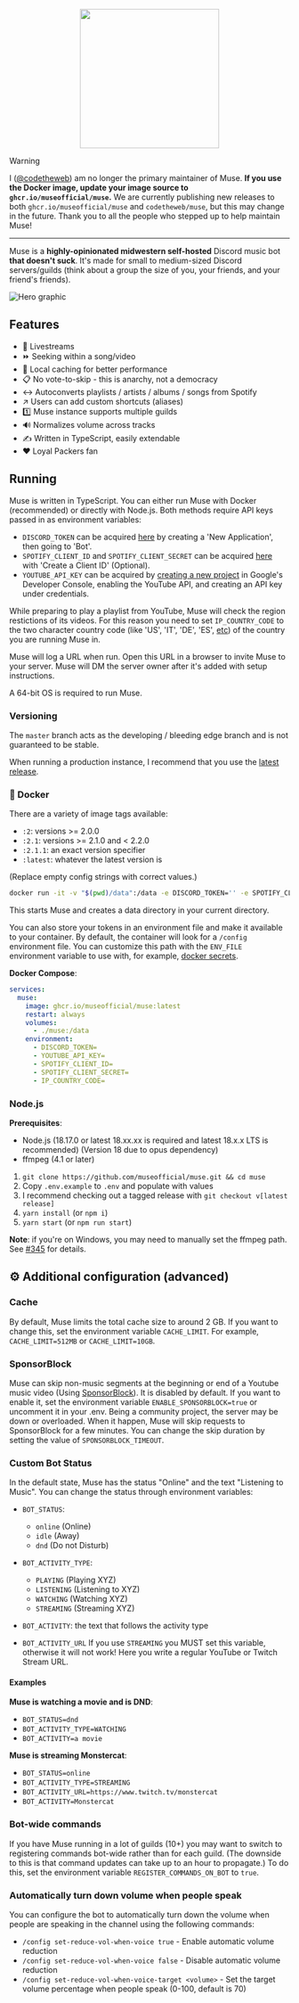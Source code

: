 <p align="center">
  <img width="250" height="250" src="https://raw.githubusercontent.com/museofficial/muse/master/.github/logo.png">
</p>

> [!WARNING]
> I ([@codetheweb](https://github.com/codetheweb)) am no longer the primary maintainer of Muse. **If you use the Docker image, update your image source to `ghcr.io/museofficial/muse`.** We are currently publishing new releases to both `ghcr.io/museofficial/muse` and `codetheweb/muse`, but this may change in the future.
> Thank you to all the people who stepped up to help maintain Muse!

------

Muse is a **highly-opinionated midwestern self-hosted** Discord music bot **that doesn't suck**. It's made for small to medium-sized Discord servers/guilds (think about a group the size of you, your friends, and your friend's friends).

![Hero graphic](.github/hero.png)

## Features

- 🎥 Livestreams
- ⏩ Seeking within a song/video
- 💾 Local caching for better performance
- 📋 No vote-to-skip - this is anarchy, not a democracy
- ↔️ Autoconverts playlists / artists / albums / songs from Spotify
- ↗️ Users can add custom shortcuts (aliases)
- 1️⃣ Muse instance supports multiple guilds
- 🔊 Normalizes volume across tracks
- ✍️ Written in TypeScript, easily extendable
- ❤️ Loyal Packers fan

## Running

Muse is written in TypeScript. You can either run Muse with Docker (recommended) or directly with Node.js. Both methods require API keys passed in as environment variables:

- `DISCORD_TOKEN` can be acquired [here](https://discordapp.com/developers/applications) by creating a 'New Application', then going to 'Bot'.
- `SPOTIFY_CLIENT_ID` and `SPOTIFY_CLIENT_SECRET` can be acquired [here](https://developer.spotify.com/dashboard/applications) with 'Create a Client ID' (Optional).
- `YOUTUBE_API_KEY` can be acquired by [creating a new project](https://console.developers.google.com) in Google's Developer Console, enabling the YouTube API, and creating an API key under credentials.

While preparing to play a playlist from YouTube, Muse will check the region restictions of its videos. For this reason you need to set `IP_COUNTRY_CODE` to the two character country code (like 'US', 'IT', 'DE', 'ES', [etc](https://en.wikipedia.org/wiki/ISO_3166-1_alpha-2#AD)) of the country you are running Muse in.

Muse will log a URL when run. Open this URL in a browser to invite Muse to your server. Muse will DM the server owner after it's added with setup instructions.

A 64-bit OS is required to run Muse.

### Versioning

The `master` branch acts as the developing / bleeding edge branch and is not guaranteed to be stable.

When running a production instance, I recommend that you use the [latest release](https://github.com/museofficial/muse/releases/).


### 🐳 Docker

There are a variety of image tags available:
- `:2`: versions >= 2.0.0
- `:2.1`: versions >= 2.1.0 and < 2.2.0
- `:2.1.1`: an exact version specifier
- `:latest`: whatever the latest version is

(Replace empty config strings with correct values.)

```bash
docker run -it -v "$(pwd)/data":/data -e DISCORD_TOKEN='' -e SPOTIFY_CLIENT_ID='' -e SPOTIFY_CLIENT_SECRET='' -e YOUTUBE_API_KEY='' ghcr.io/museofficial/muse:latest
```

This starts Muse and creates a data directory in your current directory.

You can also store your tokens in an environment file and make it available to your container. By default, the container will look for a `/config` environment file. You can customize this path with the `ENV_FILE` environment variable to use with, for example, [docker secrets](https://docs.docker.com/engine/swarm/secrets/). 

**Docker Compose**:

```yaml
services:
  muse:
    image: ghcr.io/museofficial/muse:latest
    restart: always
    volumes:
      - ./muse:/data
    environment:
      - DISCORD_TOKEN=
      - YOUTUBE_API_KEY=
      - SPOTIFY_CLIENT_ID=
      - SPOTIFY_CLIENT_SECRET=
      - IP_COUNTRY_CODE=
```

### Node.js

**Prerequisites**:
* Node.js (18.17.0 or latest 18.xx.xx is required and latest 18.x.x LTS is recommended) (Version 18 due to opus dependency)
* ffmpeg (4.1 or later)

1. `git clone https://github.com/museofficial/muse.git && cd muse`
2. Copy `.env.example` to `.env` and populate with values
3. I recommend checking out a tagged release with `git checkout v[latest release]`
4. `yarn install` (or `npm i`)
5. `yarn start` (or `npm run start`)

**Note**: if you're on Windows, you may need to manually set the ffmpeg path. See [#345](https://github.com/museofficial/muse/issues/345) for details.

## ⚙️ Additional configuration (advanced)

### Cache

By default, Muse limits the total cache size to around 2 GB. If you want to change this, set the environment variable `CACHE_LIMIT`. For example, `CACHE_LIMIT=512MB` or `CACHE_LIMIT=10GB`.

### SponsorBlock

Muse can skip non-music segments at the beginning or end of a Youtube music video (Using [SponsorBlock](https://sponsor.ajay.app/)). It is disabled by default. If you want to enable it, set the environment variable `ENABLE_SPONSORBLOCK=true` or uncomment it in your .env.
Being a community project, the server may be down or overloaded. When it happen, Muse will skip requests to SponsorBlock for a few minutes. You can change the skip duration by setting the value of `SPONSORBLOCK_TIMEOUT`.

### Custom Bot Status

In the default state, Muse has the status "Online" and the text "Listening to Music". You can change the status through environment variables:

- `BOT_STATUS`:
  - `online` (Online)
  - `idle` (Away)
  - `dnd` (Do not Disturb)

- `BOT_ACTIVITY_TYPE`:
  - `PLAYING` (Playing XYZ)
  - `LISTENING` (Listening to XYZ)
  - `WATCHING` (Watching XYZ)
  - `STREAMING` (Streaming XYZ)

- `BOT_ACTIVITY`: the text that follows the activity type

- `BOT_ACTIVITY_URL` If you use `STREAMING` you MUST set this variable, otherwise it will not work! Here you write a regular YouTube or Twitch Stream URL.

#### Examples

**Muse is watching a movie and is DND**:
- `BOT_STATUS=dnd`
- `BOT_ACTIVITY_TYPE=WATCHING`
- `BOT_ACTIVITY=a movie`

**Muse is streaming Monstercat**:
- `BOT_STATUS=online`
- `BOT_ACTIVITY_TYPE=STREAMING`
- `BOT_ACTIVITY_URL=https://www.twitch.tv/monstercat`
- `BOT_ACTIVITY=Monstercat`

### Bot-wide commands

If you have Muse running in a lot of guilds (10+) you may want to switch to registering commands bot-wide rather than for each guild. (The downside to this is that command updates can take up to an hour to propagate.) To do this, set the environment variable `REGISTER_COMMANDS_ON_BOT` to `true`.

### Automatically turn down volume when people speak

You can configure the bot to automatically turn down the volume when people are speaking in the channel using the following commands:

- `/config set-reduce-vol-when-voice true` - Enable automatic volume reduction
- `/config set-reduce-vol-when-voice false` - Disable automatic volume reduction
- `/config set-reduce-vol-when-voice-target <volume>` - Set the target volume percentage when people speak (0-100, default is 70)


